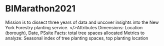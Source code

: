 # BIMarathon2021
Mission is to dissect three years of data and uncover insights into the New York Forestry planting service.
</>Attributes
  Dimensions: Location (borough), Date, PSsite
  Facts: total tree spaces allocated
Metrics to analyze: Seasonal index of tree planting spaces, top planting location 
